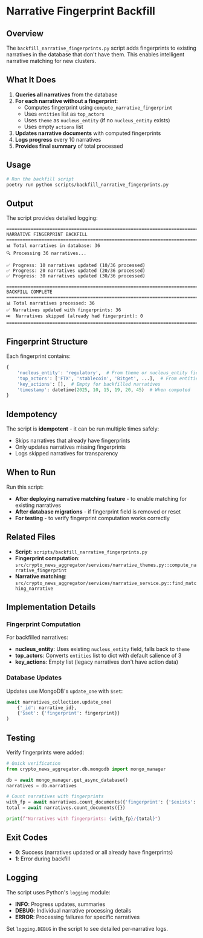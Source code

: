 # Narrative Fingerprint Backfill

## Overview

The `backfill_narrative_fingerprints.py` script adds fingerprints to existing narratives in the database that don't have them. This enables intelligent narrative matching for new clusters.

## What It Does

1. **Queries all narratives** from the database
2. **For each narrative without a fingerprint**:
   - Computes fingerprint using `compute_narrative_fingerprint`
   - Uses `entities` list as `top_actors`
   - Uses `theme` as `nucleus_entity` (if no `nucleus_entity` exists)
   - Uses empty `actions` list
3. **Updates narrative documents** with computed fingerprints
4. **Logs progress** every 10 narratives
5. **Provides final summary** of total processed

## Usage

```bash
# Run the backfill script
poetry run python scripts/backfill_narrative_fingerprints.py
```

## Output

The script provides detailed logging:

```
================================================================================
NARRATIVE FINGERPRINT BACKFILL
================================================================================
📊 Total narratives in database: 36
🔍 Processing 36 narratives...

✅ Progress: 10 narratives updated (10/36 processed)
✅ Progress: 20 narratives updated (20/36 processed)
✅ Progress: 30 narratives updated (30/36 processed)

================================================================================
BACKFILL COMPLETE
================================================================================
📊 Total narratives processed: 36
✅ Narratives updated with fingerprints: 36
⏭️  Narratives skipped (already had fingerprint): 0
================================================================================
```

## Fingerprint Structure

Each fingerprint contains:

```python
{
    'nucleus_entity': 'regulatory',  # From theme or nucleus_entity field
    'top_actors': ['FTX', 'stablecoin', 'Bitget', ...],  # From entities list
    'key_actions': [],  # Empty for backfilled narratives
    'timestamp': datetime(2025, 10, 15, 19, 20, 45)  # When computed
}
```

## Idempotency

The script is **idempotent** - it can be run multiple times safely:
- Skips narratives that already have fingerprints
- Only updates narratives missing fingerprints
- Logs skipped narratives for transparency

## When to Run

Run this script:
- **After deploying narrative matching feature** - to enable matching for existing narratives
- **After database migrations** - if fingerprint field is removed or reset
- **For testing** - to verify fingerprint computation works correctly

## Related Files

- **Script**: `scripts/backfill_narrative_fingerprints.py`
- **Fingerprint computation**: `src/crypto_news_aggregator/services/narrative_themes.py::compute_narrative_fingerprint`
- **Narrative matching**: `src/crypto_news_aggregator/services/narrative_service.py::find_matching_narrative`

## Implementation Details

### Fingerprint Computation

For backfilled narratives:
- **nucleus_entity**: Uses existing `nucleus_entity` field, falls back to `theme`
- **top_actors**: Converts `entities` list to dict with default salience of 3
- **key_actions**: Empty list (legacy narratives don't have action data)

### Database Updates

Updates use MongoDB's `update_one` with `$set`:

```python
await narratives_collection.update_one(
    {'_id': narrative_id},
    {'$set': {'fingerprint': fingerprint}}
)
```

## Testing

Verify fingerprints were added:

```python
# Quick verification
from crypto_news_aggregator.db.mongodb import mongo_manager

db = await mongo_manager.get_async_database()
narratives = db.narratives

# Count narratives with fingerprints
with_fp = await narratives.count_documents({'fingerprint': {'$exists': True}})
total = await narratives.count_documents({})

print(f"Narratives with fingerprints: {with_fp}/{total}")
```

## Exit Codes

- **0**: Success (narratives updated or all already have fingerprints)
- **1**: Error during backfill

## Logging

The script uses Python's `logging` module:
- **INFO**: Progress updates, summaries
- **DEBUG**: Individual narrative processing details
- **ERROR**: Processing failures for specific narratives

Set `logging.DEBUG` in the script to see detailed per-narrative logs.
